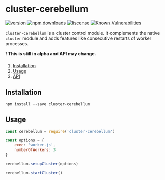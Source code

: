 # cluster-cerebellum

[![version](https://img.shields.io/npm/v/cluster-cerebellum.svg)](https://www.npmjs.com/package/cluster-cerebellum)
[![npm downloads](https://img.shields.io/npm/dt/cluster-cerebellum.svg)](https://www.npmjs.com/package/cluster-cerebellum)
[![liscense](https://img.shields.io/npm/l/cluster-cerebellum.svg)](https://www.npmjs.com/package/cluster-cerebellum)
[![Known Vulnerabilities](https://snyk.io/test/github/thegitm8/cluster-cerebellum/badge.svg)](https://snyk.io/test/github/thegitm8/cluster-cerebellum)

`cluster-cerebellum` is a cluster control module. It complements the native `cluster` module and adds features like consecutive restarts of worker processes.

:exclamation: **This is still in alpha and API may change.**

1. [Installation](#installation)
2. [Usage](#usage)
3. [API](./API.md)

## Installation
```shell
npm install --save cluster-cerebellum
```

## Usage

```javascript
const cerebellum = require('cluster-cerebellum')

const options = {
	exec: 'worker.js',
	numberOfWorkers: 3
}

cerebellum.setupCluster(options)

cerebellum.startCluster()

```



